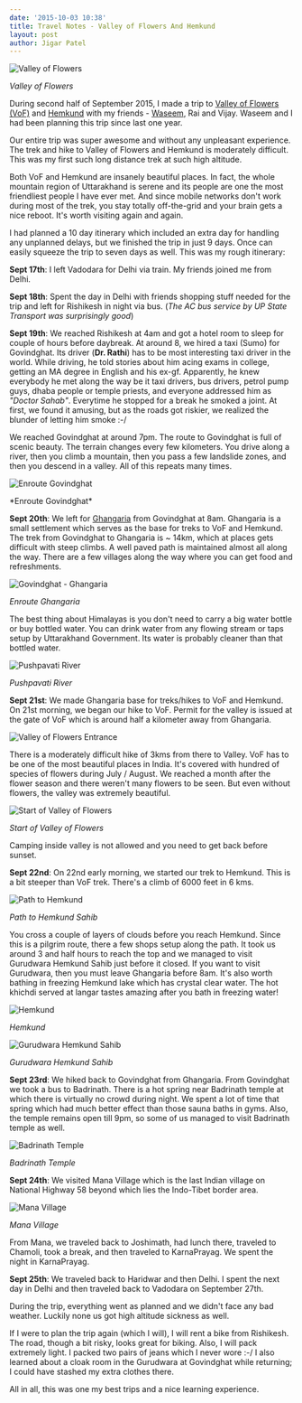 ```yaml
---
date: '2015-10-03 10:38'
title: Travel Notes - Valley of Flowers And Hemkund
layout: post
author: Jigar Patel
---
```


![Valley of
Flowers](https://lh3.googleusercontent.com/l8jGlxfOnvrbGK_cubTtmPRqTW9S9GVX3d5kM3LNshmdpxmyxZqrk52O6prDvOxs_kGmU6DhH5btpNF4rAT2M-RrGY2YSv1afn7wtbtUHTEmfU_jU20-kfoniC9mSZZqsbLcnOtPLMTa7xno9hRrGdkvWzelz-CfshtOC35H-b8rsrv-l0_Rqfp2iusnDpdB2N6xcwqcWZm6YJR3Mm0yMAX2uro0R-9mfv2gT_Mds9XWBBRFNj-wEWeWqKL4kMWfjQZkvCgGpHtabqxfwdKV8glKU9ykWrlz9LlgLXteVr9BivKd4Z1UhhZtYY_7u5BljfSa_jRck0sGzFXUQdOOUYmRbH589slJMuE532yyd0hx3rytH2XsAxOzsqvPgERQ5VojWxKBDnMNS78ZyDkJO-uleuIlypI1vmGO8GYERryTTCGitlO1yw03mLEBhz5Wi9XkTN9QgnuC4lQsvJb8-RERaPdU-xPv6hPYGWIin6rTyQo_Z5k6gGIE-F3Y8ApeIPI5lfw1611bOKvoU6byeb34UtzGu_eixI-88XkVm4k=w899-h674-no) 

<p class="center"><em>Valley of Flowers</em></p>

During second half of September 2015, I made a trip to [Valley of
Flowers (VoF)](https://en.wikipedia.org/wiki/Valley_of_Flowers_National_Park)
and [Hemkund](https://en.wikipedia.org/wiki/Hemkund) with my friends -
[Waseem](https://twitter.com/_waseem), Rai and Vijay. Waseem and I had 
been planning this trip since last one year.

Our entire trip was super awesome and without any unpleasant experience. The
trek and hike to Valley of Flowers and Hemkund is moderately difficult.
This was my first such long distance trek at such high altitude.

Both VoF and Hemkund are insanely beautiful places. In fact, the whole
mountain region of Uttarakhand is serene and its people are one the most
friendliest people I have ever met. And since mobile networks don't work
during most of the trek, you stay totally off-the-grid and your brain
gets a nice reboot. It's worth visiting again and again.

I had planned a 10 day itinerary which included an extra day for handling
any unplanned delays, but we finished the trip in just 9 days. Once can
easily squeeze the trip to seven days as well. This was my rough
itinerary:

**Sept 17th**: I left Vadodara for Delhi via train. My friends joined me
from Delhi.

**Sept 18th**: Spent the day in Delhi with friends shopping stuff needed for
the trip and left for Rishikesh in night via bus. (*The AC bus service
by UP State Transport was surprisingly good*)

**Sept 19th**: We reached Rishikesh at 4am and got a hotel room to sleep
for couple of hours before daybreak. At around 8, we hired a taxi (Sumo)
for Govindghat. Its driver (**Dr. Rathi**) has to be most interesting taxi
driver in the world. While driving, he told stories about him acing
exams in college, getting an MA degree in English and his ex-gf.
Apparently, he knew everybody he met along the way be it taxi drivers,
bus drivers, petrol pump guys, dhaba people or temple priests, and
everyone addressed him as *"Doctor Sahab"*. Everytime he stopped for a
break he smoked a joint. At first, we found
it amusing, but as the roads got riskier, we realized the blunder of
letting him smoke :-/

We reached Govindghat at around 7pm. The route to Govindghat is full of
scenic beauty. The terrain changes every few kilometers. You drive along
a river, then you climb a mountain, then you pass a few landslide zones, 
and then you descend in a valley. All of this repeats many times.

![Enroute
Govindghat](https://lh3.googleusercontent.com/hxN5WdlNXQ6Gyjl-c997IYGtCc0mXoUQ3HPaGl4tZektTavmlMDpoIhZ1dtSMJmwOCHdFa3253s-wQ5GZp69j_JUIeLjx5EjTmFGzLxdQJsmZgt8g9boofUl_-OMxjELhejH-7gdiqoApL6ZIV4NVxCXUX3hHQoINjyMwn_6Fq5DaQKo_ZwOCjdEVIi5i2gv45IzJdSVIZNU9s1tTdw1X83EpYAuRHk5lztaUWjY8b-x6YvayOy5AYYGM5YT1q-f9GDsWP5kxCysAcGMD_U_wp8jf4twnXAJRaGvj4jzdYvThN_s2PDViZuaIcyta5J8Sm-_BKANunvAPvuxIOP2cBGRuaK04qSlevQ9Ir7htqZpMXBqSz_FhUopdFy-LmoP2uOtn4g57ApzrOewUOBiFg6-h-84n3ulYeJdc0yCoKAWl2y_SFkKuJUTBKUp41eGjGkd098QiWyubqHBfW_RZtZMJz0jvab64TQqvbUxXW3OMFumqVEffqwePX-ZlcRCptHp_Q9t9RLTZy_x0to9-kzQY7AHeybdGkCuA7BS2yQ=w899-h674-no)
<p class="center">*Enroute Govindghat*</p>

**Sept 20th**: We left for
[Ghangaria](https://en.wikipedia.org/wiki/Ghangaria) from Govindghat at
8am. Ghangaria is a small settlement which serves as the base for treks
to VoF and Hemkund. The trek from Govindghat to Ghangaria is ~ 14km, which at places
gets difficult with steep climbs. A well paved path is maintained almost
all along the way. There are a few villages along the way where you can
get food and refreshments.

![Govindghat -
Ghangaria](https://lh3.googleusercontent.com/ja9u7avZ8BlrO2xvaBLGLFnUpwz0OMrg6x5Jagi2UWR1Yt42nZ2Gdq8gkPHL_Hozkfr7ddmVAfTRwcm1Yss-he_Ial_zqEVg5WUjB8Xh6DC5L0VlcZU9I93hmNgaRiL_BYEZs2KqmjYgx0YDoN3KlrLFwDzInF2KfY5gHru-W7dB_YWuhHB-_AhIjzYCCGNel97x8GfIzZzgcuvzuWLPgjTXdNXqJFEv2QIVRAqiaLvkC8Jt56Pkl5ZdTejgPSgTV2cVZyWzVTYL6StVhNgLG2gXr3GrR9oi9NolI8cs_w2w8NNNeVnM_PXs68J1r5WeLlTGwG40FEqG8HIhWSR8pN3HvPh5M2-9_qMFi4zJPtLwW8jmzCpVaYnq4P_n-VvIvW3L68jCvVkNAfKFMxHDMf8cPekTUZiVBh6VjARWzrLCfqsJbaCJsrxGLx5BBYEUtA9JIWFDNZuNNurUSrTVu8rD6iKUJQAfskWPr8ThoLEjX3qaLPhbHn26kSoOPeIPZcI4jt688uXnfmRerRdGLvsDDnQEeSE7OD0_FCNYISI=w899-h674-no)

<p class="center"><em>Enroute Ghangaria</em></p>

The best thing about Himalayas is you don't need to carry a
big water bottle or buy bottled water. You can drink water from any
flowing stream or taps setup by Uttarakhand Government. Its water is probably 
cleaner than that bottled water.

![Pushpavati
River](https://lh3.googleusercontent.com/MXWAKAc0NU-xE4VrC7Dz6SyrXbDcuvk4ZcU4J1Z3kkzJ12HapaBHwkkaqr03F5ezuyaOsvFaKMF7JerNHQ4Ik5thy2SnkX_fFr4MPEQ8mUIIvK44i4rhoxjG7YxN-gbYkxysKkBpBav9xWUv3GECmaBRg4Wq2VsvWm_xJkVxmoNrCQMt45I6vCOxIYWi1j0Hvw9A4xkfo5apZ2f4BJv8HJvU-_yCrIo-y8Fg0CGwgSrPbciafsN-LTRrnXhoC6PnqSwOwFafdCpSKKq008tqrMRG366ys7wCHsRRr5p-nQAeHOYM2F7FbDd-ejWEjPbZGOoIpB-E5XuL5ZlIGxrR08VBBAnEFrKbGIkkm0up5X4ZmpSNJYl-QKkDVd5Asof5y1EtyqRtDjyAj9HRlqCiuuutKPMpFywSoBlevk1k6ZxD2OFbaJBJt8dy4NjC3zZL6YatsVogLc7VRHIVw1eYhaIhYpeKY0hxsyREm_-gWlRBXUgDmhwJHLLTVO-ZDoGI21_lUoxiuXH3_Miyo_r3I_ABVzpLx7t7zs9k44fK5lE=w899-h674-no)

<p class="center"><em>Pushpavati River</em></p>

**Sept 21st**: We made Ghangaria base for treks/hikes to VoF and Hemkund. On
21st morning, we began our hike to VoF. Permit for the valley is issued at the
gate of VoF which is around half a kilometer away from Ghangaria.

![Valley of Flowers
Entrance](https://lh3.googleusercontent.com/DMb0Z4lGIWAuc2qQZvBC3VRemBiOK53PgXRRwyffeMz8381YsLlbkrxydP0jMlH0Z1dqyWTcImt5k-NYFy5RsODtEI0tSfq2x17oClWfMa7G4iPSkZbuxkQS5gd6oXZ2z9x937aEiD7MYvhghJX_BVSodCn-zyac7I-6LqfCX1p8WsEWC0ZHJu-L8T5gRjXRIPJE801ftDfLI8gLIU-g4BpHgDt98b8IY2GIX81S1AaDeKKMkRdeoHy921kJt-vuH3j5cI59I0pp5lNxocUW3v2NYN2Yn9NAVlrGzdAE1_Gf1X3UEaDKUW65jgnsI4F6df-PUdmAhwhWZs4kD9TKnSO-wAOOxNuaE80OTfLNcjeF2enjlQW0LcC022oEKXq480EGgMbfmLlCbwc8C81olNLok1Vnm6YL_cQ7BtmVvC4E5_hc4TKYTXtMHBWApL9lmm_Uca_YdrNLMBTKdfLlQAmBVjwEb-cKBm36Yrnw3uZiNa7PVnmxUx4nxlBZyiHKFaX5fLK_2OGHFmQVFTpjXjeXUp5kgJjRe_AP6BCVO8E=w899-h674-no)

There is a moderately difficult hike of 3kms from there to Valley. VoF
has to be one of the most beautiful places in India. It's covered with
hundred of species of flowers during July / August. We reached a month
after the flower season and there weren't many flowers to be seen. But even
without flowers, the valley was extremely beautiful.

![Start of Valley of
Flowers](https://lh4.googleusercontent.com/qVWWE3iuT0n2Jv5ovT4lzR28gnb7ItNqLFOfJTkekxTFL37yISV8hmmIhDaFwhJrBU1R0kSMPESBCrabK8gVbXb7XDpi-Rwsnj2z948T-vYHPYKq5qJAbbCT8bMlcXI0-cpJkOkz1aYBfIR2zU9Tymhyul73dtLAiWZZEAy5txlSPlPfMPVpCKjbgLKivOiox9fPf5_J2bJ7gbT1br_K2Lzc2sArBctDdxbS9HkJ7sBUguz1RuYP0qogiHqXjF2Dlq-Yr7P1AdcVTDi51LnI5Rfs6bzoJvIVnpK9GKlyHidKvVN8ny3mygvlpn1PHGveC4wg2sc40EKORaDxeJ8TBlJhAqm948vi7qNB2DDiXC6EXPNMk_jabUJJMyUA24FJr-k9kKodLboX871X3BNkLaMzaQASm90etcov0LHtMmLmj2jHJcmNwPGwle26lNf-JTgMoQIXmfVdk6kXox7UmOXfy-j_FhDAi2iSnUEH2pX6_vXkJhohwptGu4zyGcKCCZ_WaBqefk2TJ00oby8hua-B4N5s=s899-w899-h674-no)

<p class="center"><em>Start of Valley of Flowers</em></p>

Camping inside valley is not allowed and you need to get back before
sunset.

**Sept 22nd**: On 22nd early morning, we started our trek to Hemkund.
This is a bit steeper than VoF trek. There's a climb of 6000 feet in 6
kms. 

![Path to Hemkund
](https://lh3.googleusercontent.com/hzW0GDpWSpwR-jC7yNbHOgF3_VnWZoVXGtdAeDhpWVew877-fpiDIMCEaYk9PdDp7_A3jsWanN3cBhLfZFGN3pLWM34_I8FZnZPWIoywvAAudXVK2aXgeNpWUsZ6H9s4UY9LuD8E8qNxJxhLUnx39VCgZH1Ft5UowEfeRVYBhtjgspNpxC4fgyXnmzCOp8qB-fRC_keSQdAbVD8GVuMFDt-3EhVusV0Yv2rBxKWJPweqd5joGE21m3jYuGd5BvelNLjq_6bnSGRtCEvUTPwX-Jm7rALKmAE8PGhubSawefVWXny8VPcmZAqCHOkeNHbXMXer0LW2e6OKcoZIAeIUSTUcQL2m17Mcm-okS5D9L1lGg-SH_kowfLki5H8mkX2bG6YJkiG2u8GMLSFkf_VOiR-kWdlPy2azAIS41Cft9c98Tdft01T0HeVoJCKDTenCV30u2w3MycN72UZQfsaJm8n6ftY8Do9fIgv5cEXI2lRTrltQwluC6DEmtp6CFVLqhCmUGGZiJyhUmY8xBCN10I6dKYY6=s899-w899-h674-no)

<p class="center"><em>Path to Hemkund Sahib</em></p>

You cross a couple of layers of clouds before you reach Hemkund.
Since this is a pilgrim route, there a few shops setup along the path.
It took us around 3 and half hours to reach the top and we managed to
visit Gurudwara Hemkund Sahib just before it closed. If you want to 
visit Gurudwara, then you must leave Ghangaria before 8am. It's also
worth bathing in freezing Hemkund lake which has crystal clear water. 
The hot khichdi served at langar tastes amazing after you bath in freezing water!

![Hemkund](https://lh3.googleusercontent.com/9zcOgvDfBY5ARKNncbpESkzg6uVZDzffnJ1Z-qBzJUGkQ3zAFy3bZIeZQQWiKhBFWE0MFqzKEeyWCiWiRF4WLiXjGNxwTe8pHBoBh2RiVCreLifrlF-ZmKNQEJ-iOQAayc12Vg6WNu3eqM2eJYWOcHMsh-8YIN-dzddhZa7mFFAnp0aGJ-tEeUmF-XknWbHjkLcBU7St206mdZSYeGs2dBJeVHLFnmZi7YBIpjLu5zGbhX7Qvu2chr8tPXlaq_qlZ6bP7MFQLQj_7fMMe33SwLHLpgr1dDp0gObgZVYufPSIsVP0W1GN6p1-lbRALAbq9PiKgNZ3Pb8KSJE1O0pXgHdWQSlNyvPrwB2Tsq2NhONDB6EVfUoHNnXnfgqwCiww4n6wVgYRIOdgLa0vcsNu4i1eM6COJfOMhkmckGWr2Zrv2IKWavqZy0UojVwkxxnurXbyOu-uMZ5gaDK1W9ZgOBgdfJbkosK9NDB8PUzgK9t_kp7LaFOGn78giEV0vZbH_ALTfVXK_HwiUy-3GYFO1nyZkJHXDmp9WJfr7xrQYhY=w899-h674-no)

<p class="center"><em>Hemkund</em></p>

![Gurudwara Hemkund
Sahib](https://lh6.googleusercontent.com/aJZ0CXsqwDQgIs9soOjekXuqeXZEnMWyJ8Bp7Awj0XpRC7W8eu0qaC3f80igYA7Zz4VacQdLNS6cxWeuYHVcb2ynoe3cb8tQAq1Eh1izIanEV5zf7Ir4e7FBt3JNhyZFMgF-FgacDlyOZGIovUGcDC8XQU6488FlPjZyxtfiybiIUjMetahEKIMYNdRSYRXOvZc8l87864rcg9w8Lx8QQ6sM3NopN1gL0AgixuTJO3jAkaDKUv9HN0KjwnpBW7PlnNdCbScAVCddO3c9MhEMQiCnWNLkFwcilsS1IiVYWjTm7R6fHS0q6dKOV-2L38Gf9ek1rSQdTubDRu7qvhanzkEaoHAuy96vd458TZGd4RvGgWIgzVGfhrfVzb_Mgb6oPnVYl813ghtLrW5nEQsneyHmTQYsKRHq8TUR8VlSwRHK_d5qpYhCDjWlfx6_3xaXCKHRLWTlfs10DMV7pIZ6MyzT1tEN6IL3ian06Fa4mSHxS85RuXurB_vPWsjBQHX0UrSNGN0SFJCF1sfFqqye3r718CC3=s899-w899-h674-no)

<p class="center"><em>Gurudwara Hemkund Sahib</em></p>

**Sept 23rd**: We hiked back to Govindghat from Ghangaria. From
Govindghat we took a bus to Badrinath. There is a hot spring near
Badrinath temple at which there is virtually no crowd during night. We
spent a lot of time that spring which had much better effect than those
sauna baths in gyms. Also, the temple remains open till 9pm, so some of
us managed to visit Badrinath temple as well.

![Badrinath
Temple](https://lh3.googleusercontent.com/sZqqaZ5_lQgYFgdouv2_yts6f-jn1TGB7kveZGtU2gvwuQqNc8QzLu7xv3ShEY7JEe43-t4hfG9PEDTPSgthaOEI_1Xupq5-QqQTP8xSwgIOX2aex0hissIrTzyy3t5IqB76R3Awd8b7WdxAF_lIBrj2AtprCzemn6uX68KWU3zpW0lfD5KuqOQlTLt0etIyb62hwxgUgAP-a4zxfOt_fyX9uxutP4fAYm-cBBoZkQ_0QzZRwBtqIw5ZhFQL4J3lo-Ran5oocaiMKvp9P8WU_jJdiL03NGBHxy-TnVmMQtXSh0L5ltQlCU_syWULI-vLGTKy43dLSWz1AQbTvPYTcj-LVbZ5DdLL3CQquTjSCDEy1G8Qp_XJw5bhGAfsCJCoHAe1dsB2ftpdIk0_fHWa_ML4K8aXp_duBrc_23GRWyxy9UydAyJ8dwr2oL_uMT8lUQzHk4f3Mp-IWS-nRRRtXBlj6tPAA2Go2y6UYfCoKS6nb0DB43jFNJmXOFCfMooOEcYLq9M2MmgjAzhC1IZqm1US3nfGDCKihsU-ru82iAo=w899-h674-no)

<p class="center"><em>Badrinath Temple</em></p>

**Sept 24th**: We visited Mana Village which is the last Indian village
on National Highway 58 beyond which lies the Indo-Tibet border area.

![Mana
Village](https://lh6.googleusercontent.com/L1dbJoAnUVMdpztZ5wiKxTg_lQ6hSMalNHLKnp7VvbZdy08dTro4o57WYLZ6rK1tT3XzHRLDX16bvOuHAozxk_SV3fEhFWiW4FiEP8HG3mGxLsxKoxES59y6Z2oOmmOK90U2EpNRMPJ1plD_87y6bbEWT3Gq8Cn3DeW0uP9KMPWhFjvWQFJSP2W55d4_p2GHxF3zNI37P8PYrWF78he_ey3Mnn41YZsD_s-BYyKoX6cHukV3XQcVRCvf5iZeVQzt-MY-Lj-3pG0xo5Z_DQPfJvCJniB0l11Gkh5FmhLS5iS9iu_BCGaVi49AmDRcsV09j7WsOp7PtaQRRDXQfm0ohMGB5Ar2GPU8G4MBmLkyCSM0hj5OJO4d9tcM7qu2hZe0hp_1RvazVAWo_yFuWXz8k9v17rHzzghzoOLj-i8uwYcPzUP0MkiIVz5VCAfuOl_X41JsEJEUS9XL2Zmuuq4LVTmpFWOFnbfR-ZDs7SO0qaQJju5GpZQ2MxP-Wa-93CZtwAFM1cWZLRX5dTiMicqprXXviEg9=s899-w899-h674-no)

<p class="center"><em>Mana Village</em></p>

From Mana, we traveled back to Joshimath, had lunch there, traveled to
Chamoli, took a break, and then traveled to KarnaPrayag. We spent the
night in KarnaPrayag.

**Sept 25th**: We traveled back to Haridwar and then Delhi. I spent the
next day in Delhi and then traveled back to Vadodara on September 27th.

During the trip, everything went as planned and we didn't face any bad
weather. Luckily none us got high altitude sickness as well.

If I were to plan the trip again (which I will), I will rent a bike from
Rishikesh. The road, though a bit risky, looks great for biking. Also, I
will pack extremely light. I packed two pairs of jeans which I never
wore :-/ I also learned about a cloak room in the Gurudwara at
Govindghat while returning; I could have stashed my extra clothes there.

All in all, this was one my best trips and a nice learning experience.
